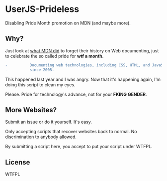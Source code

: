 # UserJS-Prideless

Disabling Pride Month promotion on MDN (and maybe more).

## Why?

Just look at [what MDN did](https://github.com/mdn/yari/commit/b791c07186cc07c1488dffb424b341cda8a5cba7#diff-cab74fda4e303db81f001a67efd5c81e4680dbc5dd3ba185fef7af44fcb15c04L14) to forget their history on Web documenting, just to celebrate the so called pride for **wtf a month**.

```diff
-          Documenting web technologies, including CSS, HTML, and JavaScript,
-          since 2005.
```

This happened last year and I was angry. Now that it's happening again, I'm doing this script to clean my eyes.

Please. Pride for technology's advance, not for your **FKING GENDER**.

## More Websites?

Submit an issue or do it yourself. It's easy.

Only accepting scripts that recover websites back to normal. No discrimination to anybody allowed.

By submitting a script here, you accept to put your script under WTFPL.

## License

WTFPL
